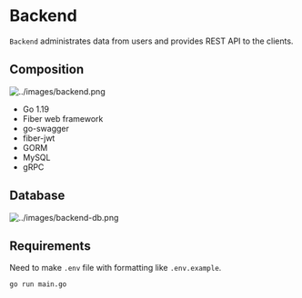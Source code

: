 # Backend

`Backend` administrates data from users and provides REST API to the clients.

## Composition

![../images/backend.png](composition)

- Go 1.19
- Fiber web framework
- go-swagger
- fiber-jwt
- GORM
- MySQL
- gRPC

## Database

![../images/backend-db.png](db)

## Requirements

Need to make `.env` file with formatting like `.env.example`.

```
go run main.go
```
